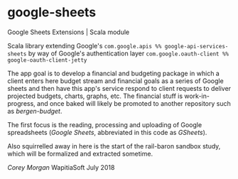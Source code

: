 # google-sheets
Google Sheets Extensions | Scala module

Scala library extending Google's ```com.google.apis %% google-api-services-sheets```
by way of Google's authentication layer ```com.google.oauth-client %% google-oauth-client-jetty```

The app goal is to develop a financial and budgeting package in which a client 
enters here budget stream and financial goals as a series of Google sheets and
then have this app's service respond to client requests to deliver projected
budgets, charts, graphs, etc.
The financial stuff is work-in-progress, and once baked will likely be promoted
to another repository such as *bergen-budget*.

The first focus is the reading, processing and uploading of Google spreadsheets
(*Google Sheets*, abbreviated in this code as *GSheets*).

Also squirrelled away in here is the start of the rail-baron sandbox study,
which will be formalized and extracted sometime.

*Corey Morgan*
WapitiaSoft
July 2018
